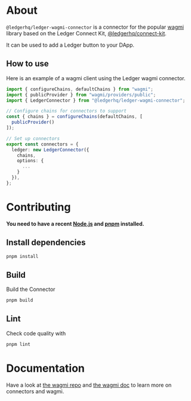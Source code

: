 # About

`@ledgerhq/ledger-wagmi-connector` is a connector for the popular
[wagmi](https://github.com/wagmi-dev/wagmi) library based on the Ledger Connect Kit,
[@ledgerhq/connect-kit](https://github.com/ledgerhq/connect-kit).

It can be used to add a Ledger button to your DApp.

## How to use

Here is an example of a wagmi client using the Ledger wagmi connector.

```ts
import { configureChains, defaultChains } from "wagmi";
import { publicProvider } from "wagmi/providers/public";
import { LedgerConnector } from "@ledgerhq/ledger-wagmi-connector";

// Configure chains for connectors to support
const { chains } = configureChains(defaultChains, [
  publicProvider()
]);

// Set up connectors
export const connectors = {
  ledger: new LedgerConnector({
    chains,
    options: {
      ...
    }
  }),
};
```

# Contributing

**You need to have a recent [Node.js](https://nodejs.org/) and
[pnpm](https://pnpm.io) installed.**

## Install dependencies

```bash
pnpm install
```

## Build

Build the Connector

```bash
pnpm build
```

## Lint

Check code quality with

```bash
pnpm lint
```

# Documentation

Have a look at [the wagmi repo](https://github.com/wagmi-dev/wagmi) and [the wagmi doc](https://wagmi.sh/) to learn more on connectors and wagmi.
